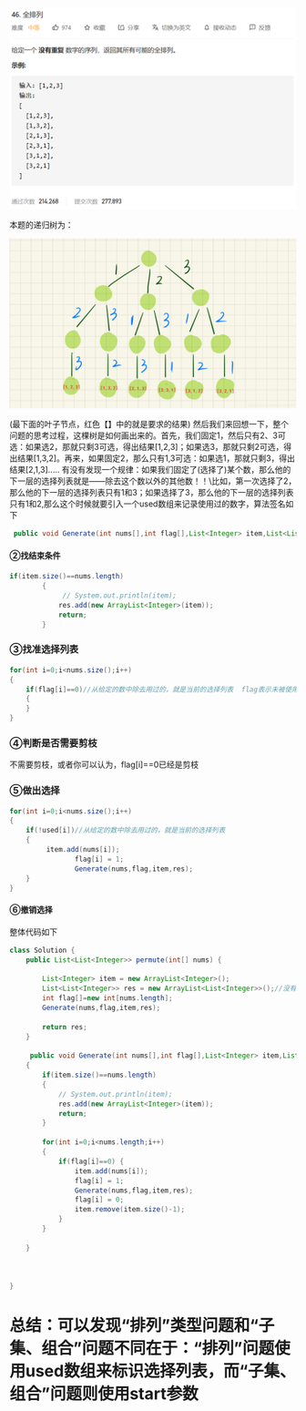 <img src="5_46全排列.assets/image-20201105202108494.png" alt="image-20201105202108494" style="zoom: 50%;" />

本题的递归树为：

![递归树](5_46全排列.assets/60930c71aa60549ff5c78700a4fc211a7f4304d6548352b7738173eab8d6d7d8.png)

(最下面的叶子节点，红色【】中的就是要求的结果)
然后我们来回想一下，整个问题的思考过程，这棵树是如何画出来的。首先，我们固定1，然后只有2、3可选：如果选2，那就只剩3可选，得出结果[1,2,3]；如果选3，那就只剩2可选，得出结果[1,3,2]。再来，如果固定2，那么只有1,3可选：如果选1，那就只剩3，得出结果[2,1,3].....
有没有发现一个规律：如果我们固定了(选择了)某个数，那么他的下一层的选择列表就是——除去这个数以外的其他数！！\比如，第一次选择了2，那么他的下一层的选择列表只有1和3；如果选择了3，那么他的下一层的选择列表只有1和2,那么这个时候就要引入一个used数组来记录使用过的数字，算法签名如下

```java
 public void Generate(int nums[],int flag[],List<Integer> item,List<List<Integer>> res )
```

#### ②找结束条件

```java
if(item.size()==nums.length)
        {
             // System.out.println(item);
            res.add(new ArrayList<Integer>(item));
            return;
        }
```

### ③找准选择列表

```java
for(int i=0;i<nums.size();i++)
{
    if(flag[i]==0)//从给定的数中除去用过的，就是当前的选择列表  flag表示未被使用
    {
    }
}
```

### ④判断是否需要剪枝

不需要剪枝，或者你可以认为，flag[i]==0已经是剪枝

### ⑤做出选择

```java
for(int i=0;i<nums.size();i++)
{
    if(!used[i])//从给定的数中除去用过的，就是当前的选择列表
    {
         item.add(nums[i]);
                flag[i] = 1;
                Generate(nums,flag,item,res);
    }
}
```

#### ⑥撤销选择

整体代码如下

```java
class Solution {
    public List<List<Integer>> permute(int[] nums) {

        List<Integer> item = new ArrayList<Integer>();
        List<List<Integer>> res = new ArrayList<List<Integer>>();//没有重复元素就是list
        int flag[]=new int[nums.length];
        Generate(nums,flag,item,res);

        return res;
    }

     public void Generate(int nums[],int flag[],List<Integer> item,List<List<Integer>> res )
    {
        if(item.size()==nums.length)
        {
            // System.out.println(item);
            res.add(new ArrayList<Integer>(item));
            return;
        }

        for(int i=0;i<nums.length;i++)
        {
            if(flag[i]==0) {
                item.add(nums[i]);
                flag[i] = 1;
                Generate(nums,flag,item,res);
                flag[i] = 0;
                item.remove(item.size()-1);
            }
        }

    }



}
```

# 总结：可以发现“排列”类型问题和“子集、组合”问题不同在于：“排列”问题使用used数组来标识选择列表，而“子集、组合”问题则使用start参数